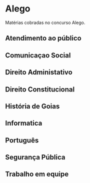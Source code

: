 # Alego

Matérias cobradas no concurso Alego.

## Atendimento ao público
## Comunicaçao Social
## Direito Administativo
## Direito Constitucional
## História de Goias
## Informatica
## Português 
## Segurança Pública
## Trabalho em equipe

